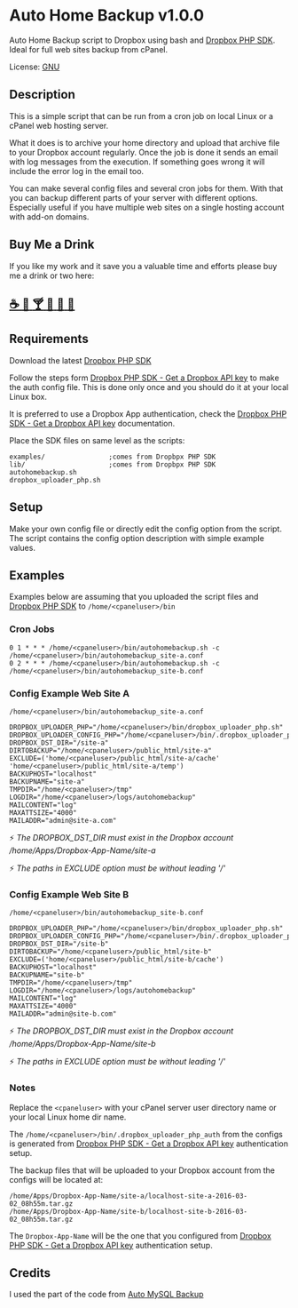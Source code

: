 # Auto Home Backup v1.0.0

Auto Home Backup script to Dropbox using bash and [Dropbox PHP SDK](https://github.com/dropbox/dropbox-sdk-php). Ideal for full web sites backup from cPanel.

License: [GNU](LICENSE)

## Description

This is a simple script that can be run from a cron job on local Linux or a cPanel web hosting server.

What it does is to archive your home directory and upload that archive file to your Dropbox account regularly. Once the job is done it sends an email with log messages from the execution. If something goes wrong it will include the error log in the email too.

You can make several config files and several cron jobs for them. With that you can backup different parts of your server with different options. Especially useful if you have multiple web sites on a single hosting account with add-on domains.

## Buy Me a Drink

If you like my work and it save you a valuable time and efforts please buy me a drink or two here:

## [:coffee: :beers: :cocktail: :tropical_drink: :wine_glass: :tea:](http://4ui.us/tpit)


## Requirements

Download the latest [Dropbox PHP SDK](https://github.com/dropbox/dropbox-sdk-php)

Follow the steps form [Dropbox PHP SDK - Get a Dropbox API key](https://github.com/dropbox/dropbox-sdk-php#get-a-dropbox-api-key) to make the auth config file. This is done only once and you should do it at your local Linux box.

It is preferred to use a Dropbox App authentication, check the [Dropbox PHP SDK - Get a Dropbox API key](https://github.com/dropbox/dropbox-sdk-php#get-a-dropbox-api-key) documentation.

Place the SDK files on same level as the scripts:
```
examples/                ;comes from Dropbpx PHP SDK
lib/                     ;comes from Dropbpx PHP SDK
autohomebackup.sh
dropbox_uploader_php.sh
```

## Setup

Make your own config file or directly edit the config option from the script. The script contains the config option description with simple example values.

## Examples

Examples below are assuming that you uploaded the script files and [Dropbox PHP SDK](https://github.com/dropbox/dropbox-sdk-php) to
`/home/<cpaneluser>/bin`

### Cron Jobs
```
0 1 * * * /home/<cpaneluser>/bin/autohomebackup.sh -c /home/<cpaneluser>/bin/autohomebackup_site-a.conf
0 2 * * * /home/<cpaneluser>/bin/autohomebackup.sh -c /home/<cpaneluser>/bin/autohomebackup_site-b.conf
```

### Config Example Web Site A

`/home/<cpaneluser>/bin/autohomebackup_site-a.conf`

```
DROPBOX_UPLOADER_PHP="/home/<cpaneluser>/bin/dropbox_uploader_php.sh"
DROPBOX_UPLOADER_CONFIG_PHP="/home/<cpaneluser>/bin/.dropbox_uploader_php_auth"
DROPBOX_DST_DIR="/site-a"
DIRTOBACKUP="/home/<cpaneluser>/public_html/site-a"
EXCLUDE=('home/<cpaneluser>/public_html/site-a/cache' 'home/<cpaneluser>/public_html/site-a/temp')
BACKUPHOST="localhost"
BACKUPNAME="site-a"
TMPDIR="/home/<cpaneluser>/tmp"
LOGDIR="/home/<cpaneluser>/logs/autohomebackup"
MAILCONTENT="log"
MAXATTSIZE="4000"
MAILADDR="admin@site-a.com"
```

:zap: *The DROPBOX_DST_DIR must exist in the Dropbox account /home/Apps/Dropbox-App-Name/site-a*

:zap: *The paths in EXCLUDE option must be without leading '/'*

### Config Example Web Site B

`/home/<cpaneluser>/bin/autohomebackup_site-b.conf`

```
DROPBOX_UPLOADER_PHP="/home/<cpaneluser>/bin/dropbox_uploader_php.sh"
DROPBOX_UPLOADER_CONFIG_PHP="/home/<cpaneluser>/bin/.dropbox_uploader_php_auth"
DROPBOX_DST_DIR="/site-b"
DIRTOBACKUP="/home/<cpaneluser>/public_html/site-b"
EXCLUDE=('home/<cpaneluser>/public_html/site-b/cache')
BACKUPHOST="localhost"
BACKUPNAME="site-b"
TMPDIR="/home/<cpaneluser>/tmp"
LOGDIR="/home/<cpaneluser>/logs/autohomebackup"
MAILCONTENT="log"
MAXATTSIZE="4000"
MAILADDR="admin@site-b.com"
```

:zap: *The DROPBOX_DST_DIR must exist in the Dropbox account /home/Apps/Dropbox-App-Name/site-b*

:zap: *The paths in EXCLUDE option must be without leading '/'*

### Notes
Replace the `<cpaneluser>` with your cPanel server user directory name or your local Linux home dir name.

The `/home/<cpaneluser>/bin/.dropbox_uploader_php_auth` from the configs is generated from [Dropbox PHP SDK - Get a Dropbox API key](https://github.com/dropbox/dropbox-sdk-php#get-a-dropbox-api-key) authentication setup.

The backup files that will be uploaded to your Dropbox account from the configs will be located at:
```
/home/Apps/Dropbox-App-Name/site-a/localhost-site-a-2016-03-02_08h55m.tar.gz
/home/Apps/Dropbox-App-Name/site-b/localhost-site-b-2016-03-02_08h55m.tar.gz
```

The `Dropbox-App-Name` will be the one that you configured from [Dropbox PHP SDK - Get a Dropbox API key](https://github.com/dropbox/dropbox-sdk-php#get-a-dropbox-api-key) authentication setup.

## Credits

I used the part of the code from [Auto MySQL Backup](https://sourceforge.net/projects/automysqlbackup/)
